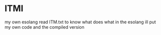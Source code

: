 # ITMI
my own esolang
read ITM.txt to know what does what in the esolang
ill put my own code and the compiled version
